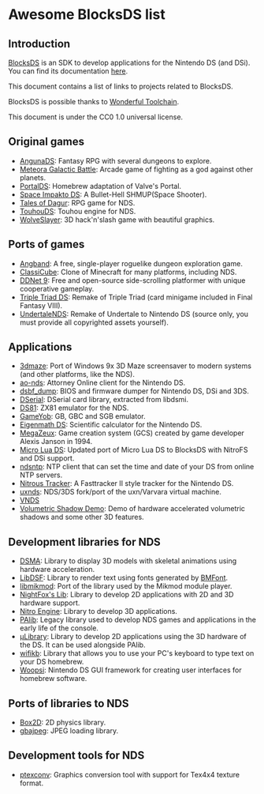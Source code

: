 # Awesome BlocksDS list

## Introduction

[BlocksDS](https://github.com/blocksds/sdk) is an SDK to develop applications
for the Nintendo DS (and DSi). You can find its documentation
[here](https://blocksds.github.io/docs/).

This document contains a list of links to projects related to BlocksDS.

BlocksDS is possible thanks to [Wonderful Toolchain](https://wonderful.asie.pl/).

This document is under the CC0 1.0 universal license.

## Original games

- [AngunaDS](https://github.com/asiekierka/angunads): Fantasy RPG with several
  dungeons to explore.
- [Meteora Galactic Battle](https://github.com/AntonioND/meteora): Arcade game
  of fighting as a god against other planets.
- [PortalDS](https://github.com/asiekierka/portalDS): Homebrew adaptation of
  Valve's Portal.
- [Space Impakto DS](https://github.com/AntonioND/SpaceImpakto-DS): A
  Bullet-Hell SHMUP(Space Shooter).
- [Tales of Dagur](https://github.com/AntonioND/talesofdagur): RPG game for NDS.
- [TouhouDS](https://github.com/asiekierka/TouhouDS): Touhou engine for NDS.
- [WolveSlayer](https://github.com/AntonioND/wolveslayer): 3D hack'n'slash game
  with beautiful graphics.

## Ports of games

- [Angband](https://github.com/angband/angband):  A free, single-player
  roguelike dungeon exploration game.
- [ClassiCube](https://github.com/ClassiCube/ClassiCube): Clone of Minecraft for
  many platforms, including NDS.
- [DDNet 9](https://github.com/headshot2017/ddnet-nds): Free and open-source
  side-scrolling platformer with unique cooperative gameplay.
- [Triple Triad DS](https://github.com/AntonioND/triple-triad-ds): Remake of
  Triple Triad (card minigame included in Final Fantasy VIII).
- [UndertaleNDS](https://github.com/C3RV1/UndertaleNDS): Remake of Undertale to
  Nintendo DS (source only, you must provide all copyrighted assets yourself).

## Applications

- [3dmaze](https://github.com/headshot2017/3dmaze): Port of Windows 9x 3D Maze
  screensaver to modern systems (and other platforms, like the NDS).
- [ao-nds](https://github.com/headshot2017/ao-nds): Attorney Online client for
  the Nintendo DS.
- [dsbf\_dump](https://github.com/DS-Homebrew/dsbf_dump): BIOS and firmware
  dumper for Nintendo DS, DSi and 3DS.
- [DSerial](https://github.com/asiekierka/dserial): DSerial card library,
  extracted from libdsmi.
- [DS81](https://github.com/asiekierka/DS81): ZX81 emulator for the NDS.
- [GameYob](https://github.com/DS-Homebrew/GameYob): GB, GBC and SGB emulator.
- [Eigenmath DS](https://github.com/AntonioND/eigenmathds): Scientific
  calculator for the Nintendo DS.
- [MegaZeux](https://github.com/asiekierka/megazeux/tree/port-blocksds): Game
  creation system (GCS) created by game developer Alexis Janson in 1994.
- [Micro Lua DS](https://github.com/asiekierka/micro-lua-ds): Updated port of
  Micro Lua DS to BlocksDS with NitroFS and DSi support.
- [ndsntp](https://github.com/IvanVeloz/ndsntp):  NTP client that can set the
  time and date of your DS from online NTP servers.
- [Nitrous Tracker](https://github.com/NitrousTracker/nitroustracker): A
  Fasttracker II style tracker for the Nintendo DS.
- [uxnds](https://github.com/asiekierka/uxnds): NDS/3DS fork/port of the
  uxn/Varvara virtual machine.
- [VNDS](https://github.com/asiekierka/vnds)
- [Volumetric Shadow Demo](https://github.com/AntonioND/volumetric_shadow_demo):
  Demo of hardware accelerated volumetric shadows and some other 3D features.

## Development libraries for NDS

- [DSMA](https://github.com/AntonioND/dsma-library): Library to display 3D
  models with skeletal animations using hardware acceleration.
- [LibDSF](https://github.com/AntonioND/libdsf): Library to render text using
  fonts generated by [BMFont](https://www.angelcode.com/products/bmfont).
- [libmikmod](https://github.com/AntonioND/libmikmod_nds): Port of the library
  used by the Mikmod module player.
- [NightFox's Lib](https://github.com/knightfox75/nds_nflib): Library to develop
  2D applications with 2D and 3D hardware support.
- [Nitro Engine](https://github.com/AntonioND/nitro-engine): Library to develop
  3D applications.
- [PAlib](https://github.com/AntonioND/palib): Legacy library used to develop
  NDS games and applications in the early life of the console.
- [µLibrary](https://github.com/AntonioND/ulibrary): Library to develop 2D
  applications using the 3D hardware of the DS. It can be used alongside PAlib.
- [wifikb](https://github.com/headshot2017/wifikb): Library that allows you to
  use your PC's keyboard to type text on your DS homebrew.
- [Woopsi](https://github.com/AntonioND/Woopsi):  Nintendo DS GUI framework for
  creating user interfaces for homebrew software.

## Ports of libraries to NDS

- [Box2D](https://github.com/AntonioND/box2d_nds): 2D physics library.
- [gbajpeg](https://github.com/blocksds/gbajpeg): JPEG loading library.

## Development tools for NDS

- [ptexconv](https://github.com/blocksds/ptexconv): Graphics conversion tool
  with support for Tex4x4 texture format.
